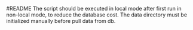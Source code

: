 #README
The script should be executed in local mode after first run in non-local mode, to reduce the database cost.
The data directory must be initialized manually before pull data from db.